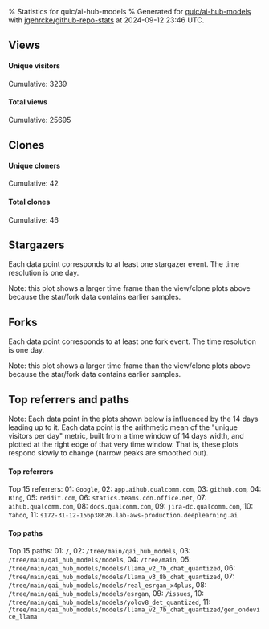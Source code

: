 % Statistics for quic/ai-hub-models
% Generated for [quic/ai-hub-models](https://github.com/quic/ai-hub-models) with [jgehrcke/github-repo-stats](https://github.com/jgehrcke/github-repo-stats) at 2024-09-12 23:46 UTC.


## Views

#### Unique visitors
<div id="chart_views_unique" class="full-width-chart"></div>

Cumulative: 3239

#### Total views
<div id="chart_views_total" class="full-width-chart"></div>

Cumulative: 25695

<div class="pagebreak-for-print"> </div>

## Clones

#### Unique cloners
<div id="chart_clones_unique" class="full-width-chart"></div>

Cumulative: 42

#### Total clones
<div id="chart_clones_total" class="full-width-chart"></div>

Cumulative: 46



<div class="pagebreak-for-print"> </div>



## Stargazers

Each data point corresponds to at least one stargazer event.
The time resolution is one day.

<div id="chart_stargazers" class="full-width-chart"></div>


Note: this plot shows a larger time frame than the view/clone plots above because the star/fork data contains earlier samples.



## Forks

Each data point corresponds to at least one fork event.
The time resolution is one day.

<div id="chart_forks" class="full-width-chart"></div>


Note: this plot shows a larger time frame than the view/clone plots above because the star/fork data contains earlier samples.



<div class="pagebreak-for-print"> </div>



## Top referrers and paths


Note: Each data point in the plots shown below is influenced by the 14 days
leading up to it. Each data point is the arithmetic mean of the "unique
visitors per day" metric, built from a time window of 14 days width, and
plotted at the right edge of that very time window. That is, these plots
respond slowly to change (narrow peaks are smoothed out).




#### Top referrers


<div id="chart_referrers_top_n_alltime" class="full-width-chart"></div>

Top 15 referrers: 01: `Google`, 02: `app.aihub.qualcomm.com`, 03: `github.com`, 04: `Bing`, 05: `reddit.com`, 06: `statics.teams.cdn.office.net`, 07: `aihub.qualcomm.com`, 08: `docs.qualcomm.com`, 09: `jira-dc.qualcomm.com`, 10: `Yahoo`, 11: `s172-31-12-156p38626.lab-aws-production.deeplearning.ai`





#### Top paths


<div id="chart_paths_top_n_alltime" class="full-width-chart"></div>

Top 15 paths: 01: `/`, 02: `/tree/main/qai_hub_models`, 03: `/tree/main/qai_hub_models/models`, 04: `/tree/main`, 05: `/tree/main/qai_hub_models/models/llama_v2_7b_chat_quantized`, 06: `/tree/main/qai_hub_models/models/llama_v3_8b_chat_quantized`, 07: `/tree/main/qai_hub_models/models/real_esrgan_x4plus`, 08: `/tree/main/qai_hub_models/models/esrgan`, 09: `/issues`, 10: `/tree/main/qai_hub_models/models/yolov8_det_quantized`, 11: `/tree/main/qai_hub_models/models/llama_v2_7b_chat_quantized/gen_ondevice_llama`


<script type="text/javascript">
    vegaEmbed('#chart_views_unique', {"$schema": "https://vega.github.io/schema/vega-lite/v4.17.0.json", "config": {"arc": {"fill": "#1b1e23"}, "area": {"fill": "#1b1e23"}, "axisBottom": {"domainColor": "#a9b4c4", "gridColor": "#a9b4c4", "labelColor": "#1b1e23", "labelFont": "relative-mono-11-pitch-pro, Menlo, monospace", "tickColor": "#a9b4c4", "titleColor": "#1b1e23", "titleFont": "relative-mono-11-pitch-pro, Menlo, monospace"}, "axisLeft": {"domainColor": "#a9b4c4", "gridColor": "#a9b4c4", "labelColor": "#1b1e23", "labelFont": "relative-mono-11-pitch-pro, Menlo, monospace", "tickColor": "#a9b4c4", "titleColor": "#1b1e23", "titleFont": "relative-mono-11-pitch-pro, Menlo, monospace"}, "axisX": {"grid": false}, "axisY": {"grid": false, "labelBound": true}, "background": "#FFFFFF", "group": {"fill": "#FFFFFF"}, "header": {"fontWeight": 400, "labelFont": "relative-mono-11-pitch-pro, Menlo, monospace", "titleFont": "relative-mono-11-pitch-pro, Menlo, monospace"}, "legend": {"labelFont": "relative-mono-11-pitch-pro, Menlo, monospace", "symbolSize": 200, "symbolType": "circle", "titleFont": "relative-mono-11-pitch-pro, Menlo, monospace"}, "line": {"color": "#1b1e23", "stroke": "#1b1e23"}, "path": {"stroke": "#1b1e23"}, "point": {"color": "#1b1e23", "cursor": "pointer", "filled": true, "size": 20}, "range": {"category": ["#85a2f7", "#ea9755", "#7eb36a", "#f07071", "#bc85d9", "#e587b6", "#a9b4c4", "#d4c05e", "#64b9c4"]}, "style": {"bar": {"fill": "#1b1e23"}, "text": {"font": "relative-mono-11-pitch-pro, Menlo, monospace", "fontWeight": 400}}, "symbol": {"shape": "circle"}, "title": {"anchor": "start", "font": "relative-mono-11-pitch-pro, Menlo, monospace", "fontWeight": 400}, "trail": {"color": "#1b1e23", "stroke": "#1b1e23"}, "view": {"stroke": null}}, "data": {"name": "data-3c7e2489205e4f21555bc0026f73bbe3"}, "datasets": {"data-3c7e2489205e4f21555bc0026f73bbe3": [{"time": "2024-08-28T00:00:00+00:00", "views_total": 943, "views_unique": 164}, {"time": "2024-08-29T00:00:00+00:00", "views_total": 1470, "views_unique": 243}, {"time": "2024-08-30T00:00:00+00:00", "views_total": 1834, "views_unique": 224}, {"time": "2024-08-31T00:00:00+00:00", "views_total": 438, "views_unique": 96}, {"time": "2024-09-01T00:00:00+00:00", "views_total": 335, "views_unique": 75}, {"time": "2024-09-02T00:00:00+00:00", "views_total": 1537, "views_unique": 204}, {"time": "2024-09-03T00:00:00+00:00", "views_total": 2023, "views_unique": 266}, {"time": "2024-09-04T00:00:00+00:00", "views_total": 2410, "views_unique": 251}, {"time": "2024-09-05T00:00:00+00:00", "views_total": 2198, "views_unique": 224}, {"time": "2024-09-06T00:00:00+00:00", "views_total": 1471, "views_unique": 209}, {"time": "2024-09-07T00:00:00+00:00", "views_total": 466, "views_unique": 76}, {"time": "2024-09-08T00:00:00+00:00", "views_total": 807, "views_unique": 81}, {"time": "2024-09-09T00:00:00+00:00", "views_total": 1901, "views_unique": 268}, {"time": "2024-09-10T00:00:00+00:00", "views_total": 2384, "views_unique": 296}, {"time": "2024-09-11T00:00:00+00:00", "views_total": 3379, "views_unique": 295}, {"time": "2024-09-12T00:00:00+00:00", "views_total": 2099, "views_unique": 267}]}, "encoding": {"tooltip": [{"field": "views_unique", "format": ".1f", "title": "views (u)", "type": "quantitative"}, {"field": "time", "format": "%B %e, %Y", "title": "date", "type": "temporal"}], "x": {"axis": {"labelAngle": 25}, "field": "time", "scale": {"domain": ["2024-08-28", "2024-09-12"]}, "timeUnit": "yearmonthdate", "title": "date", "type": "temporal"}, "y": {"axis": {"values": [1, 10, 50, 100, 500, 1000, 5000, 10000]}, "field": "views_unique", "scale": {"domain": [0, 325.6], "type": "symlog", "zero": true}, "title": "unique views per day", "type": "quantitative"}}, "height": 200, "mark": {"point": true, "type": "line"}, "padding": 10, "width": "container"}, {"actions": false, "renderer": "svg"}).catch(console.error);
vegaEmbed('#chart_views_total', {"$schema": "https://vega.github.io/schema/vega-lite/v4.17.0.json", "config": {"arc": {"fill": "#1b1e23"}, "area": {"fill": "#1b1e23"}, "axisBottom": {"domainColor": "#a9b4c4", "gridColor": "#a9b4c4", "labelColor": "#1b1e23", "labelFont": "relative-mono-11-pitch-pro, Menlo, monospace", "tickColor": "#a9b4c4", "titleColor": "#1b1e23", "titleFont": "relative-mono-11-pitch-pro, Menlo, monospace"}, "axisLeft": {"domainColor": "#a9b4c4", "gridColor": "#a9b4c4", "labelColor": "#1b1e23", "labelFont": "relative-mono-11-pitch-pro, Menlo, monospace", "tickColor": "#a9b4c4", "titleColor": "#1b1e23", "titleFont": "relative-mono-11-pitch-pro, Menlo, monospace"}, "axisX": {"grid": false}, "axisY": {"grid": false, "labelBound": true}, "background": "#FFFFFF", "group": {"fill": "#FFFFFF"}, "header": {"fontWeight": 400, "labelFont": "relative-mono-11-pitch-pro, Menlo, monospace", "titleFont": "relative-mono-11-pitch-pro, Menlo, monospace"}, "legend": {"labelFont": "relative-mono-11-pitch-pro, Menlo, monospace", "symbolSize": 200, "symbolType": "circle", "titleFont": "relative-mono-11-pitch-pro, Menlo, monospace"}, "line": {"color": "#1b1e23", "stroke": "#1b1e23"}, "path": {"stroke": "#1b1e23"}, "point": {"color": "#1b1e23", "cursor": "pointer", "filled": true, "size": 20}, "range": {"category": ["#85a2f7", "#ea9755", "#7eb36a", "#f07071", "#bc85d9", "#e587b6", "#a9b4c4", "#d4c05e", "#64b9c4"]}, "style": {"bar": {"fill": "#1b1e23"}, "text": {"font": "relative-mono-11-pitch-pro, Menlo, monospace", "fontWeight": 400}}, "symbol": {"shape": "circle"}, "title": {"anchor": "start", "font": "relative-mono-11-pitch-pro, Menlo, monospace", "fontWeight": 400}, "trail": {"color": "#1b1e23", "stroke": "#1b1e23"}, "view": {"stroke": null}}, "data": {"name": "data-3c7e2489205e4f21555bc0026f73bbe3"}, "datasets": {"data-3c7e2489205e4f21555bc0026f73bbe3": [{"time": "2024-08-28T00:00:00+00:00", "views_total": 943, "views_unique": 164}, {"time": "2024-08-29T00:00:00+00:00", "views_total": 1470, "views_unique": 243}, {"time": "2024-08-30T00:00:00+00:00", "views_total": 1834, "views_unique": 224}, {"time": "2024-08-31T00:00:00+00:00", "views_total": 438, "views_unique": 96}, {"time": "2024-09-01T00:00:00+00:00", "views_total": 335, "views_unique": 75}, {"time": "2024-09-02T00:00:00+00:00", "views_total": 1537, "views_unique": 204}, {"time": "2024-09-03T00:00:00+00:00", "views_total": 2023, "views_unique": 266}, {"time": "2024-09-04T00:00:00+00:00", "views_total": 2410, "views_unique": 251}, {"time": "2024-09-05T00:00:00+00:00", "views_total": 2198, "views_unique": 224}, {"time": "2024-09-06T00:00:00+00:00", "views_total": 1471, "views_unique": 209}, {"time": "2024-09-07T00:00:00+00:00", "views_total": 466, "views_unique": 76}, {"time": "2024-09-08T00:00:00+00:00", "views_total": 807, "views_unique": 81}, {"time": "2024-09-09T00:00:00+00:00", "views_total": 1901, "views_unique": 268}, {"time": "2024-09-10T00:00:00+00:00", "views_total": 2384, "views_unique": 296}, {"time": "2024-09-11T00:00:00+00:00", "views_total": 3379, "views_unique": 295}, {"time": "2024-09-12T00:00:00+00:00", "views_total": 2099, "views_unique": 267}]}, "encoding": {"tooltip": [{"field": "views_total", "format": ".1f", "title": "views (t)", "type": "quantitative"}, {"field": "time", "format": "%B %e, %Y", "title": "date", "type": "temporal"}], "x": {"axis": {"labelAngle": 25}, "field": "time", "scale": {"domain": ["2024-08-28", "2024-09-12"]}, "timeUnit": "yearmonthdate", "title": "date", "type": "temporal"}, "y": {"axis": {"values": [1, 10, 50, 100, 500, 1000, 5000, 10000]}, "field": "views_total", "scale": {"domain": [0, 3716.9], "type": "symlog", "zero": true}, "title": "total views per day", "type": "quantitative"}}, "height": 200, "mark": {"point": true, "type": "line"}, "padding": 10, "width": "container"}, {"actions": false, "renderer": "svg"}).catch(console.error);
vegaEmbed('#chart_clones_unique', {"$schema": "https://vega.github.io/schema/vega-lite/v4.17.0.json", "config": {"arc": {"fill": "#1b1e23"}, "area": {"fill": "#1b1e23"}, "axisBottom": {"domainColor": "#a9b4c4", "gridColor": "#a9b4c4", "labelColor": "#1b1e23", "labelFont": "relative-mono-11-pitch-pro, Menlo, monospace", "tickColor": "#a9b4c4", "titleColor": "#1b1e23", "titleFont": "relative-mono-11-pitch-pro, Menlo, monospace"}, "axisLeft": {"domainColor": "#a9b4c4", "gridColor": "#a9b4c4", "labelColor": "#1b1e23", "labelFont": "relative-mono-11-pitch-pro, Menlo, monospace", "tickColor": "#a9b4c4", "titleColor": "#1b1e23", "titleFont": "relative-mono-11-pitch-pro, Menlo, monospace"}, "axisX": {"grid": false}, "axisY": {"grid": false, "labelBound": true}, "background": "#FFFFFF", "group": {"fill": "#FFFFFF"}, "header": {"fontWeight": 400, "labelFont": "relative-mono-11-pitch-pro, Menlo, monospace", "titleFont": "relative-mono-11-pitch-pro, Menlo, monospace"}, "legend": {"labelFont": "relative-mono-11-pitch-pro, Menlo, monospace", "symbolSize": 200, "symbolType": "circle", "titleFont": "relative-mono-11-pitch-pro, Menlo, monospace"}, "line": {"color": "#1b1e23", "stroke": "#1b1e23"}, "path": {"stroke": "#1b1e23"}, "point": {"color": "#1b1e23", "cursor": "pointer", "filled": true, "size": 20}, "range": {"category": ["#85a2f7", "#ea9755", "#7eb36a", "#f07071", "#bc85d9", "#e587b6", "#a9b4c4", "#d4c05e", "#64b9c4"]}, "style": {"bar": {"fill": "#1b1e23"}, "text": {"font": "relative-mono-11-pitch-pro, Menlo, monospace", "fontWeight": 400}}, "symbol": {"shape": "circle"}, "title": {"anchor": "start", "font": "relative-mono-11-pitch-pro, Menlo, monospace", "fontWeight": 400}, "trail": {"color": "#1b1e23", "stroke": "#1b1e23"}, "view": {"stroke": null}}, "data": {"name": "data-93bbc34e1608f2dd2161c98d5b1cd8d2"}, "datasets": {"data-93bbc34e1608f2dd2161c98d5b1cd8d2": [{"clones_total": 4, "clones_unique": 4, "time": "2024-08-28T00:00:00+00:00"}, {"clones_total": 3, "clones_unique": 1, "time": "2024-08-29T00:00:00+00:00"}, {"clones_total": 1, "clones_unique": 1, "time": "2024-08-30T00:00:00+00:00"}, {"clones_total": 0, "clones_unique": 0, "time": "2024-08-31T00:00:00+00:00"}, {"clones_total": 0, "clones_unique": 0, "time": "2024-09-01T00:00:00+00:00"}, {"clones_total": 4, "clones_unique": 4, "time": "2024-09-02T00:00:00+00:00"}, {"clones_total": 4, "clones_unique": 4, "time": "2024-09-03T00:00:00+00:00"}, {"clones_total": 1, "clones_unique": 1, "time": "2024-09-04T00:00:00+00:00"}, {"clones_total": 2, "clones_unique": 2, "time": "2024-09-05T00:00:00+00:00"}, {"clones_total": 4, "clones_unique": 3, "time": "2024-09-06T00:00:00+00:00"}, {"clones_total": 0, "clones_unique": 0, "time": "2024-09-07T00:00:00+00:00"}, {"clones_total": 1, "clones_unique": 1, "time": "2024-09-08T00:00:00+00:00"}, {"clones_total": 5, "clones_unique": 5, "time": "2024-09-09T00:00:00+00:00"}, {"clones_total": 5, "clones_unique": 5, "time": "2024-09-10T00:00:00+00:00"}, {"clones_total": 8, "clones_unique": 7, "time": "2024-09-11T00:00:00+00:00"}, {"clones_total": 4, "clones_unique": 4, "time": "2024-09-12T00:00:00+00:00"}]}, "encoding": {"tooltip": [{"field": "clones_unique", "format": ".1f", "title": "clones (u)", "type": "quantitative"}, {"field": "time", "format": "%B %e, %Y", "title": "date", "type": "temporal"}], "x": {"axis": {"labelAngle": 25}, "field": "time", "scale": {"domain": ["2024-08-28", "2024-09-12"]}, "timeUnit": "yearmonthdate", "title": "date", "type": "temporal"}, "y": {"axis": {}, "field": "clones_unique", "scale": {"domain": [0, 7.700000000000001], "type": "linear", "zero": true}, "title": "unique clones per day", "type": "quantitative"}}, "height": 200, "mark": {"point": true, "type": "line"}, "padding": 10, "width": "container"}, {"actions": false, "renderer": "svg"}).catch(console.error);
vegaEmbed('#chart_clones_total', {"$schema": "https://vega.github.io/schema/vega-lite/v4.17.0.json", "config": {"arc": {"fill": "#1b1e23"}, "area": {"fill": "#1b1e23"}, "axisBottom": {"domainColor": "#a9b4c4", "gridColor": "#a9b4c4", "labelColor": "#1b1e23", "labelFont": "relative-mono-11-pitch-pro, Menlo, monospace", "tickColor": "#a9b4c4", "titleColor": "#1b1e23", "titleFont": "relative-mono-11-pitch-pro, Menlo, monospace"}, "axisLeft": {"domainColor": "#a9b4c4", "gridColor": "#a9b4c4", "labelColor": "#1b1e23", "labelFont": "relative-mono-11-pitch-pro, Menlo, monospace", "tickColor": "#a9b4c4", "titleColor": "#1b1e23", "titleFont": "relative-mono-11-pitch-pro, Menlo, monospace"}, "axisX": {"grid": false}, "axisY": {"grid": false, "labelBound": true}, "background": "#FFFFFF", "group": {"fill": "#FFFFFF"}, "header": {"fontWeight": 400, "labelFont": "relative-mono-11-pitch-pro, Menlo, monospace", "titleFont": "relative-mono-11-pitch-pro, Menlo, monospace"}, "legend": {"labelFont": "relative-mono-11-pitch-pro, Menlo, monospace", "symbolSize": 200, "symbolType": "circle", "titleFont": "relative-mono-11-pitch-pro, Menlo, monospace"}, "line": {"color": "#1b1e23", "stroke": "#1b1e23"}, "path": {"stroke": "#1b1e23"}, "point": {"color": "#1b1e23", "cursor": "pointer", "filled": true, "size": 20}, "range": {"category": ["#85a2f7", "#ea9755", "#7eb36a", "#f07071", "#bc85d9", "#e587b6", "#a9b4c4", "#d4c05e", "#64b9c4"]}, "style": {"bar": {"fill": "#1b1e23"}, "text": {"font": "relative-mono-11-pitch-pro, Menlo, monospace", "fontWeight": 400}}, "symbol": {"shape": "circle"}, "title": {"anchor": "start", "font": "relative-mono-11-pitch-pro, Menlo, monospace", "fontWeight": 400}, "trail": {"color": "#1b1e23", "stroke": "#1b1e23"}, "view": {"stroke": null}}, "data": {"name": "data-93bbc34e1608f2dd2161c98d5b1cd8d2"}, "datasets": {"data-93bbc34e1608f2dd2161c98d5b1cd8d2": [{"clones_total": 4, "clones_unique": 4, "time": "2024-08-28T00:00:00+00:00"}, {"clones_total": 3, "clones_unique": 1, "time": "2024-08-29T00:00:00+00:00"}, {"clones_total": 1, "clones_unique": 1, "time": "2024-08-30T00:00:00+00:00"}, {"clones_total": 0, "clones_unique": 0, "time": "2024-08-31T00:00:00+00:00"}, {"clones_total": 0, "clones_unique": 0, "time": "2024-09-01T00:00:00+00:00"}, {"clones_total": 4, "clones_unique": 4, "time": "2024-09-02T00:00:00+00:00"}, {"clones_total": 4, "clones_unique": 4, "time": "2024-09-03T00:00:00+00:00"}, {"clones_total": 1, "clones_unique": 1, "time": "2024-09-04T00:00:00+00:00"}, {"clones_total": 2, "clones_unique": 2, "time": "2024-09-05T00:00:00+00:00"}, {"clones_total": 4, "clones_unique": 3, "time": "2024-09-06T00:00:00+00:00"}, {"clones_total": 0, "clones_unique": 0, "time": "2024-09-07T00:00:00+00:00"}, {"clones_total": 1, "clones_unique": 1, "time": "2024-09-08T00:00:00+00:00"}, {"clones_total": 5, "clones_unique": 5, "time": "2024-09-09T00:00:00+00:00"}, {"clones_total": 5, "clones_unique": 5, "time": "2024-09-10T00:00:00+00:00"}, {"clones_total": 8, "clones_unique": 7, "time": "2024-09-11T00:00:00+00:00"}, {"clones_total": 4, "clones_unique": 4, "time": "2024-09-12T00:00:00+00:00"}]}, "encoding": {"tooltip": [{"field": "clones_total", "format": ".1f", "title": "clones (t)", "type": "quantitative"}, {"field": "time", "format": "%B %e, %Y", "title": "date", "type": "temporal"}], "x": {"axis": {"labelAngle": 25}, "field": "time", "scale": {"domain": ["2024-08-28", "2024-09-12"]}, "timeUnit": "yearmonthdate", "title": "date", "type": "temporal"}, "y": {"axis": {}, "field": "clones_total", "scale": {"domain": [0, 8.8], "type": "linear", "zero": true}, "title": "total clones per day", "type": "quantitative"}}, "height": 200, "mark": {"point": true, "type": "line"}, "padding": 10, "width": "container"}, {"actions": false, "renderer": "svg"}).catch(console.error);
vegaEmbed('#chart_stargazers', {"$schema": "https://vega.github.io/schema/vega-lite/v4.17.0.json", "config": {"arc": {"fill": "#1b1e23"}, "area": {"fill": "#1b1e23"}, "axisBottom": {"domainColor": "#a9b4c4", "gridColor": "#a9b4c4", "labelColor": "#1b1e23", "labelFont": "relative-mono-11-pitch-pro, Menlo, monospace", "tickColor": "#a9b4c4", "titleColor": "#1b1e23", "titleFont": "relative-mono-11-pitch-pro, Menlo, monospace"}, "axisLeft": {"domainColor": "#a9b4c4", "gridColor": "#a9b4c4", "labelColor": "#1b1e23", "labelFont": "relative-mono-11-pitch-pro, Menlo, monospace", "tickColor": "#a9b4c4", "titleColor": "#1b1e23", "titleFont": "relative-mono-11-pitch-pro, Menlo, monospace"}, "axisX": {"grid": false}, "axisY": {"grid": false}, "background": "#FFFFFF", "group": {"fill": "#FFFFFF"}, "header": {"fontWeight": 400, "labelFont": "relative-mono-11-pitch-pro, Menlo, monospace", "titleFont": "relative-mono-11-pitch-pro, Menlo, monospace"}, "legend": {"labelFont": "relative-mono-11-pitch-pro, Menlo, monospace", "symbolSize": 200, "symbolType": "circle", "titleFont": "relative-mono-11-pitch-pro, Menlo, monospace"}, "line": {"color": "#1b1e23", "stroke": "#1b1e23"}, "path": {"stroke": "#1b1e23"}, "point": {"color": "#1b1e23", "cursor": "pointer", "filled": true, "size": 50}, "range": {"category": ["#85a2f7", "#ea9755", "#7eb36a", "#f07071", "#bc85d9", "#e587b6", "#a9b4c4", "#d4c05e", "#64b9c4"]}, "style": {"bar": {"fill": "#1b1e23"}, "text": {"font": "relative-mono-11-pitch-pro, Menlo, monospace", "fontWeight": 400}}, "symbol": {"shape": "circle"}, "title": {"anchor": "start", "font": "relative-mono-11-pitch-pro, Menlo, monospace", "fontWeight": 400}, "trail": {"color": "#1b1e23", "stroke": "#1b1e23"}, "view": {"stroke": null}}, "data": {"name": "data-39bd65eba03b450e5a024b3dada177b2"}, "datasets": {"data-39bd65eba03b450e5a024b3dada177b2": [{"stars_cumulative": 1.0, "time": "2024-01-23T00:00:00+00:00"}, {"stars_cumulative": 2.0, "time": "2024-02-19T12:00:00+00:00"}, {"stars_cumulative": 9.0, "time": "2024-02-21T19:00:00+00:00"}, {"stars_cumulative": 13.0, "time": "2024-02-24T02:00:00+00:00"}, {"stars_cumulative": 64.0, "time": "2024-02-26T09:00:00+00:00"}, {"stars_cumulative": 93.0, "time": "2024-02-28T16:00:00+00:00"}, {"stars_cumulative": 101.0, "time": "2024-03-01T23:00:00+00:00"}, {"stars_cumulative": 113.0, "time": "2024-03-04T06:00:00+00:00"}, {"stars_cumulative": 119.0, "time": "2024-03-06T13:00:00+00:00"}, {"stars_cumulative": 124.0, "time": "2024-03-08T20:00:00+00:00"}, {"stars_cumulative": 129.0, "time": "2024-03-11T03:00:00+00:00"}, {"stars_cumulative": 131.0, "time": "2024-03-13T10:00:00+00:00"}, {"stars_cumulative": 133.0, "time": "2024-03-15T17:00:00+00:00"}, {"stars_cumulative": 135.0, "time": "2024-03-18T00:00:00+00:00"}, {"stars_cumulative": 139.0, "time": "2024-03-20T07:00:00+00:00"}, {"stars_cumulative": 140.0, "time": "2024-03-22T14:00:00+00:00"}, {"stars_cumulative": 142.0, "time": "2024-03-24T21:00:00+00:00"}, {"stars_cumulative": 167.0, "time": "2024-03-27T04:00:00+00:00"}, {"stars_cumulative": 169.0, "time": "2024-03-29T11:00:00+00:00"}, {"stars_cumulative": 173.0, "time": "2024-03-31T18:00:00+00:00"}, {"stars_cumulative": 175.0, "time": "2024-04-03T01:00:00+00:00"}, {"stars_cumulative": 176.0, "time": "2024-04-05T08:00:00+00:00"}, {"stars_cumulative": 180.0, "time": "2024-04-07T15:00:00+00:00"}, {"stars_cumulative": 184.0, "time": "2024-04-09T22:00:00+00:00"}, {"stars_cumulative": 185.0, "time": "2024-04-12T05:00:00+00:00"}, {"stars_cumulative": 190.0, "time": "2024-04-16T19:00:00+00:00"}, {"stars_cumulative": 194.0, "time": "2024-04-19T02:00:00+00:00"}, {"stars_cumulative": 199.0, "time": "2024-04-21T09:00:00+00:00"}, {"stars_cumulative": 202.0, "time": "2024-04-23T16:00:00+00:00"}, {"stars_cumulative": 204.0, "time": "2024-04-25T23:00:00+00:00"}, {"stars_cumulative": 205.0, "time": "2024-04-28T06:00:00+00:00"}, {"stars_cumulative": 207.0, "time": "2024-04-30T13:00:00+00:00"}, {"stars_cumulative": 209.0, "time": "2024-05-02T20:00:00+00:00"}, {"stars_cumulative": 211.0, "time": "2024-05-05T03:00:00+00:00"}, {"stars_cumulative": 216.0, "time": "2024-05-07T10:00:00+00:00"}, {"stars_cumulative": 221.0, "time": "2024-05-09T17:00:00+00:00"}, {"stars_cumulative": 222.0, "time": "2024-05-12T00:00:00+00:00"}, {"stars_cumulative": 228.0, "time": "2024-05-14T07:00:00+00:00"}, {"stars_cumulative": 231.0, "time": "2024-05-16T14:00:00+00:00"}, {"stars_cumulative": 232.0, "time": "2024-05-18T21:00:00+00:00"}, {"stars_cumulative": 248.0, "time": "2024-05-21T04:00:00+00:00"}, {"stars_cumulative": 257.0, "time": "2024-05-23T11:00:00+00:00"}, {"stars_cumulative": 264.0, "time": "2024-05-25T18:00:00+00:00"}, {"stars_cumulative": 271.0, "time": "2024-05-28T01:00:00+00:00"}, {"stars_cumulative": 275.0, "time": "2024-05-30T08:00:00+00:00"}, {"stars_cumulative": 283.0, "time": "2024-06-01T15:00:00+00:00"}, {"stars_cumulative": 289.0, "time": "2024-06-03T22:00:00+00:00"}, {"stars_cumulative": 291.0, "time": "2024-06-06T05:00:00+00:00"}, {"stars_cumulative": 297.0, "time": "2024-06-08T12:00:00+00:00"}, {"stars_cumulative": 300.0, "time": "2024-06-10T19:00:00+00:00"}, {"stars_cumulative": 305.0, "time": "2024-06-13T02:00:00+00:00"}, {"stars_cumulative": 309.0, "time": "2024-06-15T09:00:00+00:00"}, {"stars_cumulative": 315.0, "time": "2024-06-17T16:00:00+00:00"}, {"stars_cumulative": 317.0, "time": "2024-06-19T23:00:00+00:00"}, {"stars_cumulative": 320.0, "time": "2024-06-22T06:00:00+00:00"}, {"stars_cumulative": 323.0, "time": "2024-06-24T13:00:00+00:00"}, {"stars_cumulative": 326.0, "time": "2024-06-26T20:00:00+00:00"}, {"stars_cumulative": 328.0, "time": "2024-06-29T03:00:00+00:00"}, {"stars_cumulative": 332.0, "time": "2024-07-01T10:00:00+00:00"}, {"stars_cumulative": 337.0, "time": "2024-07-03T17:00:00+00:00"}, {"stars_cumulative": 338.0, "time": "2024-07-06T00:00:00+00:00"}, {"stars_cumulative": 341.0, "time": "2024-07-08T07:00:00+00:00"}, {"stars_cumulative": 343.0, "time": "2024-07-10T14:00:00+00:00"}, {"stars_cumulative": 345.0, "time": "2024-07-12T21:00:00+00:00"}, {"stars_cumulative": 346.0, "time": "2024-07-15T04:00:00+00:00"}, {"stars_cumulative": 350.0, "time": "2024-07-17T11:00:00+00:00"}, {"stars_cumulative": 357.0, "time": "2024-07-22T01:00:00+00:00"}, {"stars_cumulative": 362.0, "time": "2024-07-24T08:00:00+00:00"}, {"stars_cumulative": 363.0, "time": "2024-07-26T15:00:00+00:00"}, {"stars_cumulative": 366.0, "time": "2024-07-28T22:00:00+00:00"}, {"stars_cumulative": 372.0, "time": "2024-07-31T05:00:00+00:00"}, {"stars_cumulative": 374.0, "time": "2024-08-02T12:00:00+00:00"}, {"stars_cumulative": 376.0, "time": "2024-08-04T19:00:00+00:00"}, {"stars_cumulative": 377.0, "time": "2024-08-07T02:00:00+00:00"}, {"stars_cumulative": 379.0, "time": "2024-08-09T09:00:00+00:00"}, {"stars_cumulative": 382.0, "time": "2024-08-11T16:00:00+00:00"}, {"stars_cumulative": 383.0, "time": "2024-08-13T23:00:00+00:00"}, {"stars_cumulative": 384.0, "time": "2024-08-16T06:00:00+00:00"}, {"stars_cumulative": 385.0, "time": "2024-08-18T13:00:00+00:00"}, {"stars_cumulative": 387.0, "time": "2024-08-20T20:00:00+00:00"}, {"stars_cumulative": 390.0, "time": "2024-08-23T03:00:00+00:00"}, {"stars_cumulative": 396.0, "time": "2024-08-25T10:00:00+00:00"}, {"stars_cumulative": 399.0, "time": "2024-08-27T17:00:00+00:00"}, {"stars_cumulative": 400.0, "time": "2024-08-30T00:00:00+00:00"}, {"stars_cumulative": 402.0, "time": "2024-09-01T07:00:00+00:00"}, {"stars_cumulative": 408.0, "time": "2024-09-03T14:00:00+00:00"}, {"stars_cumulative": 409.0, "time": "2024-09-05T21:00:00+00:00"}, {"stars_cumulative": 412.0, "time": "2024-09-08T04:00:00+00:00"}, {"stars_cumulative": 413.0, "time": "2024-09-10T11:00:00+00:00"}]}, "encoding": {"tooltip": [{"field": "stars_cumulative", "format": "d", "title": "stars", "type": "quantitative"}, {"field": "time", "format": "%B %e, %Y", "title": "date", "type": "temporal"}], "x": {"axis": {"labelAngle": 25}, "field": "time", "scale": {"domain": ["2024-01-23", "2024-09-12"]}, "timeUnit": "yearmonthdate", "title": "date", "type": "temporal"}, "y": {"field": "stars_cumulative", "scale": {"domain": [0, 454.3], "zero": true}, "title": "stargazer count (cumulative)", "type": "quantitative"}}, "height": 300, "mark": {"point": true, "type": "line"}, "padding": 10, "width": "container"}, {"actions": false, "renderer": "svg"}).catch(console.error);
vegaEmbed('#chart_forks', {"$schema": "https://vega.github.io/schema/vega-lite/v4.17.0.json", "config": {"arc": {"fill": "#1b1e23"}, "area": {"fill": "#1b1e23"}, "axisBottom": {"domainColor": "#a9b4c4", "gridColor": "#a9b4c4", "labelColor": "#1b1e23", "labelFont": "relative-mono-11-pitch-pro, Menlo, monospace", "tickColor": "#a9b4c4", "titleColor": "#1b1e23", "titleFont": "relative-mono-11-pitch-pro, Menlo, monospace"}, "axisLeft": {"domainColor": "#a9b4c4", "gridColor": "#a9b4c4", "labelColor": "#1b1e23", "labelFont": "relative-mono-11-pitch-pro, Menlo, monospace", "tickColor": "#a9b4c4", "titleColor": "#1b1e23", "titleFont": "relative-mono-11-pitch-pro, Menlo, monospace"}, "axisX": {"grid": false}, "axisY": {"grid": false}, "background": "#FFFFFF", "group": {"fill": "#FFFFFF"}, "header": {"fontWeight": 400, "labelFont": "relative-mono-11-pitch-pro, Menlo, monospace", "titleFont": "relative-mono-11-pitch-pro, Menlo, monospace"}, "legend": {"labelFont": "relative-mono-11-pitch-pro, Menlo, monospace", "symbolSize": 200, "symbolType": "circle", "titleFont": "relative-mono-11-pitch-pro, Menlo, monospace"}, "line": {"color": "#1b1e23", "stroke": "#1b1e23"}, "path": {"stroke": "#1b1e23"}, "point": {"color": "#1b1e23", "cursor": "pointer", "filled": true, "size": 50}, "range": {"category": ["#85a2f7", "#ea9755", "#7eb36a", "#f07071", "#bc85d9", "#e587b6", "#a9b4c4", "#d4c05e", "#64b9c4"]}, "style": {"bar": {"fill": "#1b1e23"}, "text": {"font": "relative-mono-11-pitch-pro, Menlo, monospace", "fontWeight": 400}}, "symbol": {"shape": "circle"}, "title": {"anchor": "start", "font": "relative-mono-11-pitch-pro, Menlo, monospace", "fontWeight": 400}, "trail": {"color": "#1b1e23", "stroke": "#1b1e23"}, "view": {"stroke": null}}, "data": {"name": "data-c08b2ffe24f9137768de088fc6e81b98"}, "datasets": {"data-c08b2ffe24f9137768de088fc6e81b98": [{"forks_cumulative": 1, "time": "2024-01-31T06:04:07+00:00"}, {"forks_cumulative": 2, "time": "2024-02-23T21:06:30+00:00"}, {"forks_cumulative": 3, "time": "2024-02-23T21:07:29+00:00"}, {"forks_cumulative": 4, "time": "2024-02-23T21:07:33+00:00"}, {"forks_cumulative": 5, "time": "2024-02-23T21:55:25+00:00"}, {"forks_cumulative": 6, "time": "2024-02-26T17:39:17+00:00"}, {"forks_cumulative": 7, "time": "2024-02-26T20:10:30+00:00"}, {"forks_cumulative": 8, "time": "2024-02-27T06:33:56+00:00"}, {"forks_cumulative": 9, "time": "2024-02-28T05:42:33+00:00"}, {"forks_cumulative": 10, "time": "2024-02-28T12:47:01+00:00"}, {"forks_cumulative": 11, "time": "2024-02-29T11:53:21+00:00"}, {"forks_cumulative": 12, "time": "2024-03-01T07:43:50+00:00"}, {"forks_cumulative": 13, "time": "2024-03-02T00:06:02+00:00"}, {"forks_cumulative": 14, "time": "2024-03-04T09:19:03+00:00"}, {"forks_cumulative": 15, "time": "2024-03-05T05:36:30+00:00"}, {"forks_cumulative": 16, "time": "2024-03-12T05:10:45+00:00"}, {"forks_cumulative": 17, "time": "2024-03-13T08:18:21+00:00"}, {"forks_cumulative": 18, "time": "2024-03-19T09:42:43+00:00"}, {"forks_cumulative": 19, "time": "2024-03-28T08:27:36+00:00"}, {"forks_cumulative": 20, "time": "2024-03-28T10:07:16+00:00"}, {"forks_cumulative": 21, "time": "2024-03-28T10:16:29+00:00"}, {"forks_cumulative": 22, "time": "2024-03-29T11:07:16+00:00"}, {"forks_cumulative": 23, "time": "2024-04-04T04:54:34+00:00"}, {"forks_cumulative": 24, "time": "2024-04-08T16:14:19+00:00"}, {"forks_cumulative": 25, "time": "2024-04-10T11:57:29+00:00"}, {"forks_cumulative": 26, "time": "2024-04-17T09:42:39+00:00"}, {"forks_cumulative": 27, "time": "2024-04-17T14:58:40+00:00"}, {"forks_cumulative": 28, "time": "2024-04-18T05:19:20+00:00"}, {"forks_cumulative": 29, "time": "2024-04-19T21:49:43+00:00"}, {"forks_cumulative": 30, "time": "2024-04-22T02:58:24+00:00"}, {"forks_cumulative": 31, "time": "2024-05-07T02:09:51+00:00"}, {"forks_cumulative": 32, "time": "2024-05-21T09:44:59+00:00"}, {"forks_cumulative": 33, "time": "2024-05-22T04:05:05+00:00"}, {"forks_cumulative": 34, "time": "2024-05-22T11:08:04+00:00"}, {"forks_cumulative": 35, "time": "2024-05-29T11:56:12+00:00"}, {"forks_cumulative": 36, "time": "2024-05-29T13:28:17+00:00"}, {"forks_cumulative": 37, "time": "2024-05-29T22:33:37+00:00"}, {"forks_cumulative": 38, "time": "2024-05-30T05:28:41+00:00"}, {"forks_cumulative": 39, "time": "2024-06-02T02:51:48+00:00"}, {"forks_cumulative": 40, "time": "2024-06-07T17:02:28+00:00"}, {"forks_cumulative": 41, "time": "2024-06-10T02:13:14+00:00"}, {"forks_cumulative": 42, "time": "2024-06-18T05:17:44+00:00"}, {"forks_cumulative": 43, "time": "2024-06-24T15:53:16+00:00"}, {"forks_cumulative": 44, "time": "2024-07-04T09:07:35+00:00"}, {"forks_cumulative": 45, "time": "2024-07-10T03:04:54+00:00"}, {"forks_cumulative": 46, "time": "2024-07-23T06:14:41+00:00"}, {"forks_cumulative": 47, "time": "2024-07-26T07:03:33+00:00"}, {"forks_cumulative": 48, "time": "2024-07-29T06:47:04+00:00"}, {"forks_cumulative": 49, "time": "2024-08-07T11:44:13+00:00"}, {"forks_cumulative": 50, "time": "2024-08-07T13:00:10+00:00"}, {"forks_cumulative": 51, "time": "2024-08-09T08:44:44+00:00"}, {"forks_cumulative": 52, "time": "2024-08-10T09:37:43+00:00"}, {"forks_cumulative": 53, "time": "2024-08-11T01:47:21+00:00"}, {"forks_cumulative": 54, "time": "2024-08-15T01:49:07+00:00"}, {"forks_cumulative": 55, "time": "2024-08-16T05:01:34+00:00"}, {"forks_cumulative": 56, "time": "2024-09-05T15:38:19+00:00"}, {"forks_cumulative": 57, "time": "2024-09-12T03:27:29+00:00"}]}, "encoding": {"tooltip": [{"field": "forks_cumulative", "format": "d", "title": "forks", "type": "quantitative"}, {"field": "time", "format": "%B %e, %Y", "title": "date", "type": "temporal"}], "x": {"axis": {"labelAngle": 25}, "field": "time", "scale": {"domain": ["2024-01-23", "2024-09-12"]}, "timeUnit": "yearmonthdate", "title": "date", "type": "temporal"}, "y": {"field": "forks_cumulative", "scale": {"domain": [0, 62.7], "zero": true}, "title": "fork count (cumulative)", "type": "quantitative"}}, "height": 300, "mark": {"point": true, "type": "line"}, "padding": 10, "width": "container"}, {"actions": false, "renderer": "svg"}).catch(console.error);
vegaEmbed('#chart_referrers_top_n_alltime', {"$schema": "https://vega.github.io/schema/vega-lite/v4.17.0.json", "config": {"arc": {"fill": "#1b1e23"}, "area": {"fill": "#1b1e23"}, "axisBottom": {"domainColor": "#a9b4c4", "gridColor": "#a9b4c4", "labelColor": "#1b1e23", "labelFont": "relative-mono-11-pitch-pro, Menlo, monospace", "tickColor": "#a9b4c4", "titleColor": "#1b1e23", "titleFont": "relative-mono-11-pitch-pro, Menlo, monospace"}, "axisLeft": {"domainColor": "#a9b4c4", "gridColor": "#a9b4c4", "labelColor": "#1b1e23", "labelFont": "relative-mono-11-pitch-pro, Menlo, monospace", "tickColor": "#a9b4c4", "titleColor": "#1b1e23", "titleFont": "relative-mono-11-pitch-pro, Menlo, monospace"}, "axisX": {"grid": false}, "axisY": {"grid": false}, "background": "#FFFFFF", "group": {"fill": "#FFFFFF"}, "header": {"fontWeight": 400, "labelFont": "relative-mono-11-pitch-pro, Menlo, monospace", "titleFont": "relative-mono-11-pitch-pro, Menlo, monospace"}, "legend": {"labelFont": "relative-mono-11-pitch-pro, Menlo, monospace", "symbolSize": 200, "symbolType": "circle", "titleFont": "relative-mono-11-pitch-pro, Menlo, monospace"}, "line": {"color": "#1b1e23", "stroke": "#1b1e23"}, "path": {"stroke": "#1b1e23"}, "point": {"color": "#1b1e23", "cursor": "pointer", "filled": true, "size": 30}, "range": {"category": ["#85a2f7", "#ea9755", "#7eb36a", "#f07071", "#bc85d9", "#e587b6", "#a9b4c4", "#d4c05e", "#64b9c4"]}, "style": {"bar": {"fill": "#1b1e23"}, "text": {"font": "relative-mono-11-pitch-pro, Menlo, monospace", "fontWeight": 400}}, "symbol": {"shape": "circle"}, "title": {"anchor": "start", "font": "relative-mono-11-pitch-pro, Menlo, monospace", "fontWeight": 400}, "trail": {"color": "#1b1e23", "stroke": "#1b1e23"}, "view": {"stroke": null}}, "data": {"name": "data-ecd0d68fba63711540023af43dbe2c36"}, "datasets": {"data-ecd0d68fba63711540023af43dbe2c36": [{"referrer": "Google", "time": "2024-09-11T00:00:00+00:00", "views_unique": 371, "views_unique_norm": 26.5}, {"referrer": "Google", "time": "2024-09-12T00:00:00+00:00", "views_unique": 368, "views_unique_norm": 26.285714285714285}, {"referrer": "app.aihub.qualcomm.com", "time": "2024-09-11T00:00:00+00:00", "views_unique": 146, "views_unique_norm": 10.428571428571429}, {"referrer": "app.aihub.qualcomm.com", "time": "2024-09-12T00:00:00+00:00", "views_unique": 145, "views_unique_norm": 10.357142857142858}, {"referrer": "github.com", "time": "2024-09-11T00:00:00+00:00", "views_unique": 88, "views_unique_norm": 6.285714285714286}, {"referrer": "github.com", "time": "2024-09-12T00:00:00+00:00", "views_unique": 87, "views_unique_norm": 6.214285714285714}, {"referrer": "Bing", "time": "2024-09-11T00:00:00+00:00", "views_unique": 54, "views_unique_norm": 3.857142857142857}, {"referrer": "Bing", "time": "2024-09-12T00:00:00+00:00", "views_unique": 61, "views_unique_norm": 4.357142857142857}, {"referrer": "reddit.com", "time": "2024-09-11T00:00:00+00:00", "views_unique": 50, "views_unique_norm": 3.5714285714285716}, {"referrer": "reddit.com", "time": "2024-09-12T00:00:00+00:00", "views_unique": 46, "views_unique_norm": 3.2857142857142856}, {"referrer": "statics.teams.cdn.office.net", "time": "2024-09-11T00:00:00+00:00", "views_unique": 35, "views_unique_norm": 2.5}, {"referrer": "statics.teams.cdn.office.net", "time": "2024-09-12T00:00:00+00:00", "views_unique": 43, "views_unique_norm": 3.0714285714285716}, {"referrer": "aihub.qualcomm.com", "time": "2024-09-11T00:00:00+00:00", "views_unique": 26, "views_unique_norm": 1.8571428571428572}, {"referrer": "aihub.qualcomm.com", "time": "2024-09-12T00:00:00+00:00", "views_unique": 25, "views_unique_norm": 1.7857142857142858}]}, "encoding": {"color": {"field": "referrer", "legend": {"direction": "vertical", "orient": "top", "title": "Legend:"}, "sort": {"field": "order"}, "type": "nominal"}, "tooltip": [{"field": "referrer", "type": "nominal"}, {"field": "views_unique_norm", "format": ".2f", "title": "views (14d mean)", "type": "quantitative"}, {"field": "time", "format": "%B %e, %Y", "title": "date", "type": "temporal"}], "x": {"axis": {"labelAngle": 25}, "field": "time", "scale": {"domain": ["2024-08-28", "2024-09-12"]}, "timeUnit": "yearmonthdate", "title": "date", "type": "temporal"}, "y": {"field": "views_unique_norm", "scale": {"domain": [0, 29.150000000000002], "type": "symlog", "zero": true}, "title": "unique visitors per day (mean from last 14 days)", "type": "quantitative"}}, "height": 300, "mark": {"point": true, "type": "line"}, "padding": 10, "width": "container"}, {"actions": false, "renderer": "svg"}).catch(console.error);
vegaEmbed('#chart_paths_top_n_alltime', {"$schema": "https://vega.github.io/schema/vega-lite/v4.17.0.json", "config": {"arc": {"fill": "#1b1e23"}, "area": {"fill": "#1b1e23"}, "axisBottom": {"domainColor": "#a9b4c4", "gridColor": "#a9b4c4", "labelColor": "#1b1e23", "labelFont": "relative-mono-11-pitch-pro, Menlo, monospace", "tickColor": "#a9b4c4", "titleColor": "#1b1e23", "titleFont": "relative-mono-11-pitch-pro, Menlo, monospace"}, "axisLeft": {"domainColor": "#a9b4c4", "gridColor": "#a9b4c4", "labelColor": "#1b1e23", "labelFont": "relative-mono-11-pitch-pro, Menlo, monospace", "tickColor": "#a9b4c4", "titleColor": "#1b1e23", "titleFont": "relative-mono-11-pitch-pro, Menlo, monospace"}, "axisX": {"grid": false}, "axisY": {"grid": false}, "background": "#FFFFFF", "group": {"fill": "#FFFFFF"}, "header": {"fontWeight": 400, "labelFont": "relative-mono-11-pitch-pro, Menlo, monospace", "titleFont": "relative-mono-11-pitch-pro, Menlo, monospace"}, "legend": {"labelFont": "relative-mono-11-pitch-pro, Menlo, monospace", "symbolSize": 200, "symbolType": "circle", "titleFont": "relative-mono-11-pitch-pro, Menlo, monospace"}, "line": {"color": "#1b1e23", "stroke": "#1b1e23"}, "path": {"stroke": "#1b1e23"}, "point": {"color": "#1b1e23", "cursor": "pointer", "filled": true, "size": 30}, "range": {"category": ["#85a2f7", "#ea9755", "#7eb36a", "#f07071", "#bc85d9", "#e587b6", "#a9b4c4", "#d4c05e", "#64b9c4"]}, "style": {"bar": {"fill": "#1b1e23"}, "text": {"font": "relative-mono-11-pitch-pro, Menlo, monospace", "fontWeight": 400}}, "symbol": {"shape": "circle"}, "title": {"anchor": "start", "font": "relative-mono-11-pitch-pro, Menlo, monospace", "fontWeight": 400}, "trail": {"color": "#1b1e23", "stroke": "#1b1e23"}, "view": {"stroke": null}}, "data": {"name": "data-4ed27e42d1e4c2442795fd029170f141"}, "datasets": {"data-4ed27e42d1e4c2442795fd029170f141": [{"path": "/", "time": "2024-09-11T00:00:00+00:00", "views_unique": 670, "views_unique_norm": 47.857142857142854}, {"path": "/", "time": "2024-09-12T00:00:00+00:00", "views_unique": 670, "views_unique_norm": 47.857142857142854}, {"path": "/tree/main/qai_hub_models", "time": "2024-09-11T00:00:00+00:00", "views_unique": 255, "views_unique_norm": 18.214285714285715}, {"path": "/tree/main/qai_hub_models", "time": "2024-09-12T00:00:00+00:00", "views_unique": 262, "views_unique_norm": 18.714285714285715}, {"path": "/tree/main/qai_hub_models/models", "time": "2024-09-11T00:00:00+00:00", "views_unique": 255, "views_unique_norm": 18.214285714285715}, {"path": "/tree/main/qai_hub_models/models", "time": "2024-09-12T00:00:00+00:00", "views_unique": 259, "views_unique_norm": 18.5}, {"path": "/tree/main", "time": "2024-09-11T00:00:00+00:00", "views_unique": 246, "views_unique_norm": 17.571428571428573}, {"path": "/tree/main", "time": "2024-09-12T00:00:00+00:00", "views_unique": 256, "views_unique_norm": 18.285714285714285}, {"path": "/tree/main/qai_hub_models/models/llama_v2_7b_chat_quantized", "time": "2024-09-11T00:00:00+00:00", "views_unique": 147, "views_unique_norm": 10.5}, {"path": "/tree/main/qai_hub_models/models/llama_v2_7b_chat_quantized", "time": "2024-09-12T00:00:00+00:00", "views_unique": 160, "views_unique_norm": 11.428571428571429}, {"path": "/tree/main/qai_hub_models/models/llama_v3_8b_chat_quantized", "time": "2024-09-11T00:00:00+00:00", "views_unique": 129, "views_unique_norm": 9.214285714285714}, {"path": "/tree/main/qai_hub_models/models/llama_v3_8b_chat_quantized", "time": "2024-09-12T00:00:00+00:00", "views_unique": 138, "views_unique_norm": 9.857142857142858}, {"path": "/tree/main/qai_hub_models/models/real_esrgan_x4plus", "time": "2024-09-11T00:00:00+00:00", "views_unique": 111, "views_unique_norm": 7.928571428571429}, {"path": "/tree/main/qai_hub_models/models/real_esrgan_x4plus", "time": "2024-09-12T00:00:00+00:00", "views_unique": 109, "views_unique_norm": 7.785714285714286}]}, "encoding": {"color": {"field": "path", "legend": {"direction": "vertical", "orient": "top", "title": "Legend:"}, "sort": {"field": "order"}, "type": "nominal"}, "tooltip": [{"field": "path", "type": "nominal"}, {"field": "views_unique_norm", "format": ".2f", "title": "views (14d mean)", "type": "quantitative"}, {"field": "time", "format": "%B %e, %Y", "title": "date", "type": "temporal"}], "x": {"axis": {"labelAngle": 25}, "field": "time", "scale": {"domain": ["2024-08-28", "2024-09-12"]}, "timeUnit": "yearmonthdate", "title": "date", "type": "temporal"}, "y": {"field": "views_unique_norm", "scale": {"domain": [0, 52.642857142857146], "type": "symlog", "zero": true}, "title": "unique visitors per day (mean from last 14 days)", "type": "quantitative"}}, "height": 300, "mark": {"point": true, "type": "line"}, "padding": 10, "width": "container"}, {"actions": false, "renderer": "svg"}).catch(console.error);
    </script>